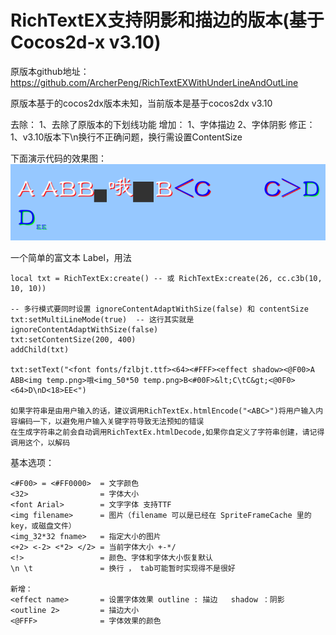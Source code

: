# RichTextEX支持阴影和描边的版本(基于Cocos2d-x v3.10)

原版本github地址：https://github.com/ArcherPeng/RichTextEXWithUnderLineAndOutLine

原版本基于的cocos2dx版本未知，当前版本是基于cocos2dx v3.10

去除：
1、去除了原版本的下划线功能
增加：
1、字体描边
2、字体阴影
修正：
1、v3.10版本下\n换行不正确问题，换行需设置ContentSize


下面演示代码的效果图：
![Aaron Swartz](https://github.com/huangzhentao/Cocos2dx_RichTextEx/raw/master/example.png)

一个简单的富文本 Label，用法
	
	local txt = RichTextEx:create() -- 或 RichTextEx:create(26, cc.c3b(10, 10, 10))
	
	-- 多行模式要同时设置 ignoreContentAdaptWithSize(false) 和 contentSize
	txt:setMultiLineMode(true)	-- 这行其实就是 ignoreContentAdaptWithSize(false)
	txt:setContentSize(200, 400)
	addChild(txt)
	
	txt:setText("<font fonts/fzlbjt.ttf><64><#FFF><effect shadow><@F00>A ABB<img temp.png>哦<img_50*50 temp.png>B<#00F>&lt;C\tC&gt;<@0F0><64>D\nD<18>EE<")

	如果字符串是由用户输入的话，建议调用RichTextEx.htmlEncode("<ABC>")将用户输入内容编码一下，以避免用户输入关键字符导致无法预知的错误
	在生成字符串之前会自动调用RichTextEx.htmlDecode,如果你自定义了字符串创建，请记得调用这个，以解码
	
基本选项：

	<#F00> = <#FF0000> 	= 文字颜色
	<32>				= 字体大小
	<font Arial>		= 文字字体 支持TTF
	<img filename>		= 图片（filename 可以是已经在 SpriteFrameCache 里的 key，或磁盘文件）
	<img_32*32 fname> 	= 指定大小的图片
	<+2> <-2> <*2> </2> = 当前字体大小 +-*/
	<!>					= 颜色、字体和字体大小恢复默认
	\n \t 				= 换行 ， tab可能暂时实现得不是很好
	
	新增：
	<effect name>		= 设置字体效果 outline : 描边   shadow ：阴影
	<outline 2>			= 描边大小
	<@FFF>				= 字体效果的颜色
	
